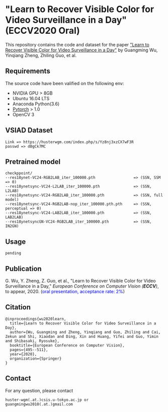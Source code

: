 # "Learn to Recover Visible Color for Video Surveillance in a Day" (ECCV2020 Oral)

This repository contains the code and dataset for the paper ["Learn to Recover Visible Color for Video Surveillance in a Day"]() by Guangming Wu, Yinqiang Zheng, Zhiling Guo, et al.


## Requirements

The source code have been valified on the following env:

- NVIDIA GPU > 8GB
- Ubuntu 16.04 LTS
- Anaconda Python(3.6)
- [Pytorch](https://pytorch.org/) > 1.0
- OpenCV 3

## VSIAD Dataset

```
Link => https://husterwgm.com/index.php/s/Yz8nj3xzCX7wF3R
passwd => dBgCk7MC
```

## Pretrained model
```
checkppoint/
--res18ynet-VC24-RGB2LAB_iter_100000.pth                 => (SSN, SSM => 0)
--res18ynetsync-VC24-L2LAB_iter_100000.pth               => (SSN, L2LAB)
--res18ynetsync-VC24-RGB2LAB_iter_100000.pth             => (SSN, full model)
--res18ynetsync-VC24-RGB2LAB-nop_iter_100000.pth.pth     => (SSN, perceptual => 0)
--res18ynetsync-VC24-LAB2LAB_iter_100000.pth             => (SSN, LAB2LAB)
--res18ynetsyncGN-VC24-RGB2LAB_iter_100000.pth           => (SSN, IN2GN)
```

## Usage

```
pending
```

## Publication
G. Wu, Y. Zheng, Z. Guo, et al., &quot;Learn to Recover Visible Color for Video Surveillance in a Day,&quot; <i>European Conference on Computer Vision (**ECCV**)</i>, to appear, 2020. (<font color="blue">oral presentation, acceptance rate: 2%</font>)  


## Citation

```
@inproceedings{wu2020learn,
  title={Learn to Recover Visible Color for Video Surveillance in a Day},
  author={Wu, Guangming and Zheng, Yinqiang and Guo, Zhiling and Cai, Zekun and Shi, Xiaodan and Ding, Xin and Huang, Yifei and Guo, Yimin and Shibasaki, Ryosuke},
  booktitle={European Conference on Computer Vision},
  pages={495--511},
  year={2020},
  organization={Springer}
}
```

## Contact
For any question, please contact
```
huster-wgm(.at.)csis.u-tokyo.ac.jp or
guangmingwu2010(.at.)gmail.com
```

